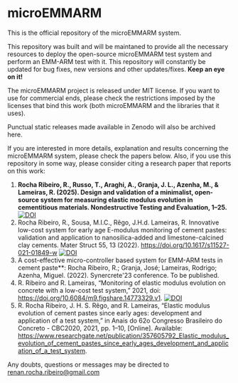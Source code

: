 # microEMMARM
This is the official repository of the microEMMARM system. 

This repository was built and will be maintaned to provide all the necessary resources to deploy the open-source microEMMARM test system and perform an EMM-ARM test with it. This repository will constantly be updated for bug fixes, new versions and other updates/fixes. **Keep an eye on it!**

The microEMMARM project is released under MIT license. If you want to use for commercial ends, please check the restrictions imposed by the licenses that bind this work (both microEMMARM and the libraries that it uses). 

Punctual static releases made available in Zenodo will also be archived here.

If you are  interested in more details, explanation and results concerning the microEMMARM system, please check the papers below. Also, if you use this repository in some way, please consider citing a research paper that reports on this work:

1. **Rocha Ribeiro, R., Russo, T., Araghi, A., Granja, J. L., Azenha, M., & Lameiras, R. (2025). Design and validation of a minimalist, open-source system for measuring elastic modulus evolution in cementitious materials. Nondestructive Testing and Evaluation, 1–25.** [![DOI](https://zenodo.org/badge/DOI/10.1080/10589759.2025.2457015.svg)](https://doi.org/10.1080/10589759.2025.2457015)
2. Rocha Ribeiro, R., Sousa, M.I.C., Rêgo, J.H.d. Lameiras, R. Innovative low-cost system for early age E-modulus monitoring of cement pastes: validation and application to nanosilica-added and limestone-calcined clay cements. Mater Struct 55, 13 (2022). https://doi.org/10.1617/s11527-021-01849-w [![DOI](https://zenodo.org/badge/DOI/10.1617/s11527-021-01849-w.svg)](https://doi.org/10.1617/s11527-021-01849-w)
3. A cost-effective micro-controller based system for EMM-ARM tests in cement paste**: Rocha Ribeiro, R.; Granja, José; Lameiras, Rodrigo; Azenha, Miguel. (2022). Synercrete'23 conference. To be published.
4. R. Ribeiro and R. Lameiras, “Monitoring of elastic modulus evolution on concrete with a low-cost test system,” 2021, doi: https://doi.org/10.6084/m9.figshare.14773329.v1. [![DOI](https://zenodo.org/badge/DOI/10.6084/m9.figshare.14773329.v1.svg)](https://doi.org/10.6084/m9.figshare.14773329.v1)
5. R. Rocha Ribeiro, J. H. S. Rêgo, and R. Lameiras, “Elastic modulus evolution of cement pastes since early ages: development and application of a test system,” in Anais do 62o Congresso Brasileiro do Concreto - CBC2020, 2021, pp. 1–10, [Online]. Available: https://www.researchgate.net/publication/357605792_Elastic_modulus_evolution_of_cement_pastes_since_early_ages_development_and_application_of_a_test_system.

Any doubts, questions or messages may be directed to renan.rocha.ribeiro@gmail.com
 
